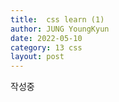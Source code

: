 ```yaml
---
title:  css learn (1)
author: JUNG YoungKyun
date: 2022-05-10
category: 13 css
layout: post
---
```


작성중